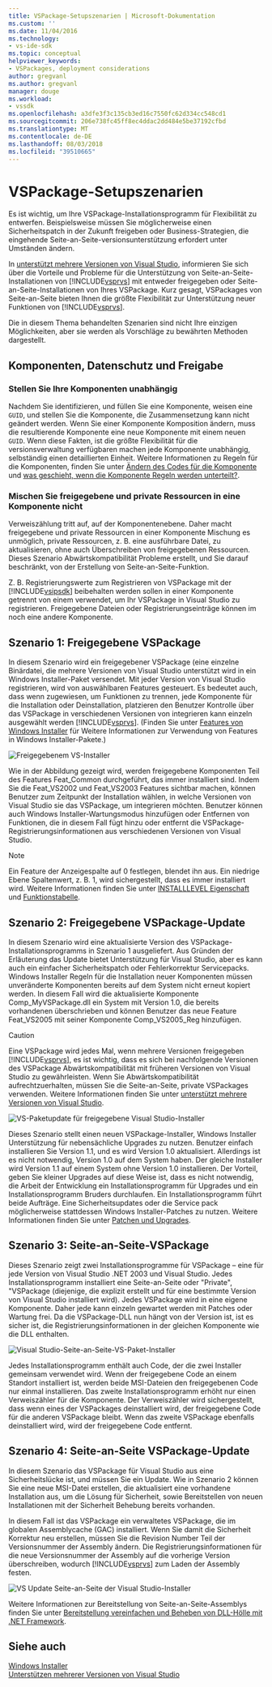 ```yaml
---
title: VSPackage-Setupszenarien | Microsoft-Dokumentation
ms.custom: ''
ms.date: 11/04/2016
ms.technology:
- vs-ide-sdk
ms.topic: conceptual
helpviewer_keywords:
- VSPackages, deployment considerations
author: gregvanl
ms.author: gregvanl
manager: douge
ms.workload:
- vssdk
ms.openlocfilehash: a3dfe3f3c135cb3ed16c7550fc62d334cc548cd1
ms.sourcegitcommit: 206e738fc45ff8ec4ddac2dd484e5be37192cfbd
ms.translationtype: MT
ms.contentlocale: de-DE
ms.lasthandoff: 08/03/2018
ms.locfileid: "39510665"
---
```

# <a name="vspackage-setup-scenarios"></a>VSPackage-Setupszenarien

Es ist wichtig, um Ihre VSPackage-Installationsprogramm für Flexibilität zu entwerfen. Beispielsweise müssen Sie möglicherweise einen Sicherheitspatch in der Zukunft freigeben oder Business-Strategien, die eingehende Seite-an-Seite-versionsunterstützung erfordert unter Umständen ändern.

In [unterstützt mehrere Versionen von Visual Studio](../../extensibility/supporting-multiple-versions-of-visual-studio.md), informieren Sie sich über die Vorteile und Probleme für die Unterstützung von Seite-an-Seite-Installationen von [!INCLUDE[vsprvs](../../code-quality/includes/vsprvs_md.md)] mit entweder freigegeben oder Seite-an-Seite-Installationen von Ihres VSPackage. Kurz gesagt, VSPackages von Seite-an-Seite bieten Ihnen die größte Flexibilität zur Unterstützung neuer Funktionen von [!INCLUDE[vsprvs](../../code-quality/includes/vsprvs_md.md)].

Die in diesem Thema behandelten Szenarien sind nicht Ihre einzigen Möglichkeiten, aber sie werden als Vorschläge zu bewährten Methoden dargestellt.

## <a name="components-privacy-and-sharing"></a>Komponenten, Datenschutz und Freigabe

### <a name="make-your-components-independent"></a>Stellen Sie Ihre Komponenten unabhängig

Nachdem Sie identifizieren, und füllen Sie eine Komponente, weisen eine `GUID`, und stellen Sie die Komponente, die Zusammensetzung kann nicht geändert werden. Wenn Sie einer Komponente Komposition ändern, muss die resultierende Komponente eine neue Komponente mit einem neuen `GUID`. Wenn diese Fakten, ist die größte Flexibilität für die versionsverwaltung verfügbaren machen jede Komponente unabhängig, selbständig einen detaillierten Einheit. Weitere Informationen zu Regeln für die Komponenten, finden Sie unter [Ändern des Codes für die Komponente](/windows/desktop/Msi/changing-the-component-code) und [was geschieht, wenn die Komponente Regeln werden unterteilt?](http://msdn.microsoft.com/library/aa372795\(VS.85\).aspx).

### <a name="do-not-mix-shared-and-private-resources-in-a-component"></a>Mischen Sie freigegebene und private Ressourcen in eine Komponente nicht

Verweiszählung tritt auf, auf der Komponentenebene. Daher macht freigegebene und private Ressourcen in einer Komponente Mischung es unmöglich, private Ressourcen, z. B. eine ausführbare Datei, zu aktualisieren, ohne auch Überschreiben von freigegebenen Ressourcen. Dieses Szenario Abwärtskompatibilität Probleme erstellt, und Sie darauf beschränkt, von der Erstellung von Seite-an-Seite-Funktion.

Z. B. Registrierungswerte zum Registrieren von VSPackage mit der [!INCLUDE[vsipsdk](../../extensibility/includes/vsipsdk_md.md)] beibehalten werden sollen in einer Komponente getrennt von einem verwendet, um Ihr VSPackage in Visual Studio zu registrieren. Freigegebene Dateien oder Registrierungseinträge können im noch eine andere Komponente.

## <a name="scenario-1-shared-vspackage"></a>Szenario 1: Freigegebene VSPackage

In diesem Szenario wird ein freigegebener VSPackage (eine einzelne Binärdatei, die mehrere Versionen von Visual Studio unterstützt wird in ein Windows Installer-Paket versendet. Mit jeder Version von Visual Studio registrieren, wird von auswählbaren Features gesteuert. Es bedeutet auch, dass wenn zugewiesen, um Funktionen zu trennen, jede Komponente für die Installation oder Deinstallation, platzieren den Benutzer Kontrolle über das VSPackage in verschiedenen Versionen von integrieren kann einzeln ausgewählt werden [!INCLUDE[vsprvs](../../code-quality/includes/vsprvs_md.md)]. (Finden Sie unter [Features von Windows Installer](/windows/desktop/Msi/windows-installer-features) für Weitere Informationen zur Verwendung von Features in Windows Installer-Pakete.)

![Freigegebenem VS-Installer](../../extensibility/internals/media/vs_sharedpackage.gif "VS_SharedPackage")

Wie in der Abbildung gezeigt wird, werden freigegebene Komponenten Teil des Features Feat_Common durchgeführt, das immer installiert sind. Indem Sie die Feat_VS2002 und Feat_VS2003 Features sichtbar machen, können Benutzer zum Zeitpunkt der Installation wählen, in welche Versionen von Visual Studio sie das VSPackage, um integrieren möchten. Benutzer können auch Windows Installer-Wartungsmodus hinzufügen oder Entfernen von Funktionen, die in diesem Fall fügt hinzu oder entfernt die VSPackage-Registrierungsinformationen aus verschiedenen Versionen von Visual Studio.

> [!NOTE]
> Ein Feature der Anzeigespalte auf 0 festlegen, blendet ihn aus. Ein niedrige Ebene Spaltenwert, z. B. 1, wird sichergestellt, dass es immer installiert wird. Weitere Informationen finden Sie unter [INSTALLLEVEL Eigenschaft](/windows/desktop/Msi/installlevel) und [Funktionstabelle](/windows/desktop/Msi/feature-table).

## <a name="scenario-2-shared-vspackage-update"></a>Szenario 2: Freigegebene VSPackage-Update

In diesem Szenario wird eine aktualisierte Version des VSPackage-Installationsprogramms in Szenario 1 ausgeliefert. Aus Gründen der Erläuterung das Update bietet Unterstützung für Visual Studio, aber es kann auch ein einfacher Sicherheitspatch oder Fehlerkorrektur Servicepacks. Windows Installer Regeln für die Installation neuer Komponenten müssen unveränderte Komponenten bereits auf dem System nicht erneut kopiert werden. In diesem Fall wird die aktualisierte Komponente Comp_MyVSPackage.dll ein System mit Version 1.0, die bereits vorhandenen überschrieben und können Benutzer das neue Feature Feat_VS2005 mit seiner Komponente Comp_VS2005_Reg hinzufügen.

> [!CAUTION]
> Eine VSPackage wird jedes Mal, wenn mehrere Versionen freigegeben [!INCLUDE[vsprvs](../../code-quality/includes/vsprvs_md.md)], es ist wichtig, dass es sich bei nachfolgende Versionen des VSPackage Abwärtskompatibilität mit früheren Versionen von Visual Studio zu gewährleisten. Wenn Sie Abwärtskompatibilität aufrechtzuerhalten, müssen Sie die Seite-an-Seite, private VSPackages verwenden. Weitere Informationen finden Sie unter [unterstützt mehrere Versionen von Visual Studio](../../extensibility/supporting-multiple-versions-of-visual-studio.md).

![VS-Paketupdate für freigegebene Visual Studio-Installer](../../extensibility/internals/media/vs_sharedpackageupdate.gif "VS_SharedPackageUpdate")

Dieses Szenario stellt einen neuen VSPackage-Installer, Windows Installer Unterstützung für nebensächliche Upgrades zu nutzen. Benutzer einfach installieren Sie Version 1.1, und es wird Version 1.0 aktualisiert. Allerdings ist es nicht notwendig, Version 1.0 auf dem System haben. Der gleiche Installer wird Version 1.1 auf einem System ohne Version 1.0 installieren. Der Vorteil, geben Sie kleiner Upgrades auf diese Weise ist, dass es nicht notwendig, die Arbeit der Entwicklung ein Installationsprogramm für Upgrades und ein Installationsprogramm Bruders durchlaufen. Ein Installationsprogramm führt beide Aufträge. Eine Sicherheitsupdates oder die Service pack möglicherweise stattdessen Windows Installer-Patches zu nutzen. Weitere Informationen finden Sie unter [Patchen und Upgrades](/windows/desktop/Msi/patching-and-upgrades).

## <a name="scenario-3-side-by-side-vspackage"></a>Szenario 3: Seite-an-Seite-VSPackage

Dieses Szenario zeigt zwei Installationsprogramme für VSPackage – eine für jede Version von Visual Studio .NET 2003 und Visual Studio. Jedes Installationsprogramm installiert eine Seite-an-Seite oder "Private", "VSPackage (diejenige, die explizit erstellt und für eine bestimmte Version von Visual Studio installiert wird). Jedes VSPackage wird in eine eigene Komponente. Daher jede kann einzeln gewartet werden mit Patches oder Wartung frei. Da die VSPackage-DLL nun hängt von der Version ist, ist es sicher ist, die Registrierungsinformationen in der gleichen Komponente wie die DLL enthalten.

![Visual Studio-Seite-an-Seite-VS-Paket-Installer](../../extensibility/internals/media/vs_sbys_package.gif "VS_SbyS_Package")

Jedes Installationsprogramm enthält auch Code, der die zwei Installer gemeinsam verwendet wird. Wenn der freigegebene Code an einem Standort installiert ist, werden beide MSI-Dateien den freigegebenen Code nur einmal installieren. Das zweite Installationsprogramm erhöht nur einen Verweiszähler für die Komponente. Der Verweiszähler wird sichergestellt, dass wenn eines der VSPackages deinstalliert wird, der freigegebene Code für die anderen VSPackage bleibt. Wenn das zweite VSPackage ebenfalls deinstalliert wird, wird der freigegebene Code entfernt.

## <a name="scenario-4-side-by-side-vspackage-update"></a>Szenario 4: Seite-an-Seite VSPackage-Update

In diesem Szenario das VSPackage für Visual Studio aus eine Sicherheitslücke ist, und müssen Sie ein Update. Wie in Szenario 2 können Sie eine neue MSI-Datei erstellen, die aktualisiert eine vorhandene Installation aus, um die Lösung für Sicherheit, sowie Bereitstellen von neuen Installationen mit der Sicherheit Behebung bereits vorhanden.

In diesem Fall ist das VSPackage ein verwaltetes VSPackage, die im globalen Assemblycache (GAC) installiert. Wenn Sie damit die Sicherheit Korrektur neu erstellen, müssen Sie die Revision Number Teil der Versionsnummer der Assembly ändern. Die Registrierungsinformationen für die neue Versionsnummer der Assembly auf die vorherige Version überschreiben, wodurch [!INCLUDE[vsprvs](../../code-quality/includes/vsprvs_md.md)] zum Laden der Assembly festen.

![VS Update Seite-an-Seite der Visual Studio-Installer](../../extensibility/internals/media/vs_sbys_packageupdate.gif "VS_SbyS_PackageUpdate")

Weitere Informationen zur Bereitstellung von Seite-an-Seite-Assemblys finden Sie unter [Bereitstellung vereinfachen und Beheben von DLL-Hölle mit .NET Framework](http://msdn.microsoft.com/library/ms973843.aspx).

## <a name="see-also"></a>Siehe auch

[Windows Installer](/windows/desktop/Msi/windows-installer-portal)  
[Unterstützen mehrerer Versionen von Visual Studio](../../extensibility/supporting-multiple-versions-of-visual-studio.md)